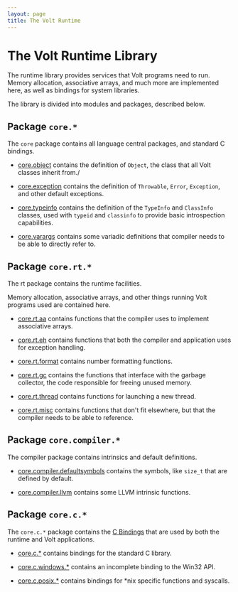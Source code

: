 ```yaml
---
layout: page
title: The Volt Runtime
---
```


<h1>The Volt Runtime Library</h1>
<p>The runtime library provides services that Volt programs need to run. Memory allocation, associative arrays, and much more are implemented here, as well as bindings for system libraries.</p>
<p>The library is divided into modules and packages, described below.</p>

<h2>Package <code>core.*</code></h2>
<p>The <code>core</code> package contains all language central packages, and standard C bindings.</p>
<ul>
	<li><p><a href='{{ "core.object" | vdoc_find_url }}'>core.object</a> contains the definition of <code>Object</code>, the class that all Volt classes inherit from./</p></li>
	<li><p><a href='{{ "core.exception" | vdoc_find_url }}'>core.exception</a> contains the definition of <code>Throwable</code>, <code>Error</code>, <code>Exception</code>, and other default exceptions.</p></li>
	<li><p><a href='{{ "core.typeinfo" | vdoc_find_url }}'>core.typeinfo</a> contains the definition of the <code>TypeInfo</code> and <code>ClassInfo</code> classes, used with <code>typeid</code> and <code>classinfo</code> to provide basic introspection capabilities.</p></li>
	<li><p><a href='{{ "core.varargs" | vdoc_find_url }}'>core.varargs</a> contains some variadic definitions that compiler needs to be able to directly refer to.</p></li>
</ul>

<h2>Package <code>core.rt.*</code></h2>
<p>The rt package contains the runtime facilities.</p>
<p>Memory allocation, associative arrays, and other things running Volt programs used are contained here.</p>
<ul>
	<li><p><a href='{{ "core.rt.aa" | vdoc_find_url }}'>core.rt.aa</a> contains functions that the compiler uses to implement associative arrays.</p></li>
	<li><p><a href='{{ "core.rt.eh" | vdoc_find_url }}'>core.rt.eh</a> contains functions that both the compiler and application uses for exception handling.</p></li>
	<li><p><a href='{{ "core.rt.format" | vdoc_find_url }}'>core.rt.format</a> contains number formatting functions.</p></li>
	<li><p><a href='{{ "core.rt.gc" | vdoc_find_url }}'>core.rt.gc</a> contains the functions that interface with the garbage collector, the code responsible for freeing unused memory.</p></li>
	<li><p><a href='{{ "core.rt.thread" | vdoc_find_url }}'>core.rt.thread</a> contains functions for launching a new thread.</p></li>
	<li><p><a href='{{ "core.rt.misc" | vdoc_find_url }}'>core.rt.misc</a> contains functions that don't fit elsewhere, but that the compiler needs to be able to reference.</p></li>
</ul>

<h2>Package <code>core.compiler.*</code></h2>
<p>The compiler package contains intrinsics and default definitions.</p>
<ul>
	<li><p><a href='{{ "core.compiler.defaultsymbols" | vdoc_find_url }}'>core.compiler.defaultsymbols</a> contains the symbols, like <code>size_t</code> that are defined by default.</p></li>
	<li><p><a href='{{ "core.compiler.llvm" | vdoc_find_url }}'>core.compiler.llvm</a> contains some LLVM intrinsic functions.</p></li>
</ul>

<h2>Package <code>core.c.*</code></h2>
<p>The <code>core.c.*</code> package contains the <a href='{{ "cbind" | vdoc_find_url }}'>C Bindings</a> that are used by both the runtime and Volt applications.</p>
<ul>
	<li><p><a href='{{ "stdcbind" | vdoc_find_url }}'>core.c.*</a> contains bindings for the standard C library.</p></li>
	<li><p><a href='{{ "winbind" | vdoc_find_url }}'>core.c.windows.*</a> contains an incomplete binding to the Win32 API.</p></li>
	<li><p><a href='{{ "posixbind" | vdoc_find_url }}'>core.c.posix.*</a> contains bindings for *nix specific functions and syscalls.</p></li>
</ul>
